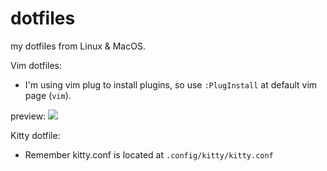 # dotfiles
my dotfiles from Linux & MacOS.

Vim dotfiles:
  
  - I'm using vim plug to install plugins, so use `:PlugInstall` at default vim page (`vim`).
  
  preview:
    <img src=https://i.imgur.com/LEAjJCe.png />


Kitty dotfile:
  - Remember kitty.conf is located at `.config/kitty/kitty.conf`

